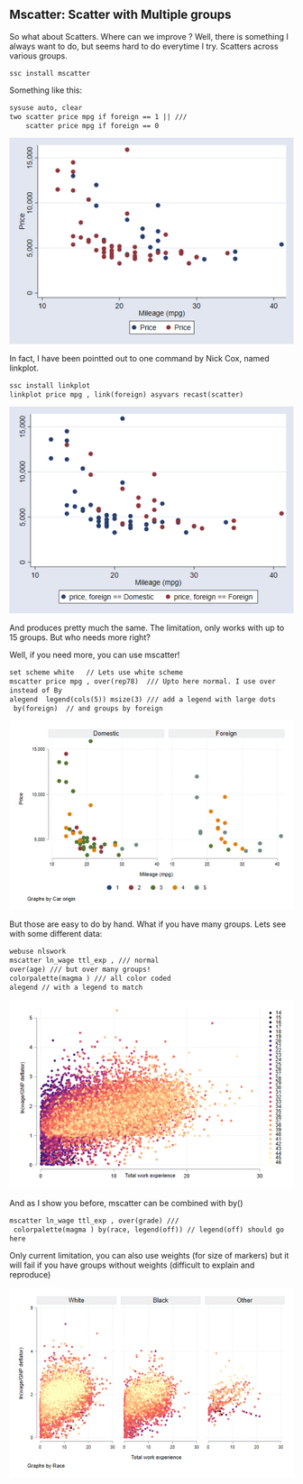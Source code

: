 ## Mscatter: Scatter with Multiple groups

So what about Scatters. Where can we improve ?
Well, there is something I always want to do, but seems hard to do everytime I try. Scatters across various groups.

```
ssc install mscatter
```

Something like this:

```
sysuse auto, clear
two scatter price mpg if foreign == 1 || ///
    scatter price mpg if foreign == 0
```
![sct_1](./figures/sct_1.png)

In fact, I have been pointted out to one command by Nick Cox, named linkplot.

```
ssc install linkplot
linkplot price mpg , link(foreign) asyvars recast(scatter)
```
![sct_2](./figures/sct_2.png)

And produces pretty much the same. The limitation, only works with up to 15 groups. But who needs more right?

Well, if you need more, you can use mscatter!

```
set scheme white   // Lets use white scheme
mscatter price mpg , over(rep78)  /// Upto here normal. I use over instead of By
alegend  legend(cols(5)) msize(3) /// add a legend with large dots
 by(foreign)  // and groups by foreign
```
![sct_3](./figures/sct_3.png)

But those are easy to do by hand. What if you have many groups. Lets see with some different data:

```
webuse nlswork
mscatter ln_wage ttl_exp , /// normal
over(age) /// but over many groups!
colorpalette(magma ) /// all color coded
alegend // with a legend to match
```

![sct_4](./figures/sct_4.png)

And as I show you before, mscatter can be combined with by()

```
mscatter ln_wage ttl_exp , over(grade) ///
 colorpalette(magma ) by(race, legend(off)) // legend(off) should go here
```

Only current limitation, you can also use weights (for size of markers) but it will fail 
if you have groups without weights (difficult to explain and reproduce)

![sct_5](./figures/sct_5.png)

